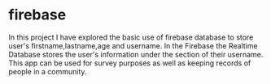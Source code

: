 # firebase
In this project I have explored the basic use of firebase database to store user's firstname,lastname,age and username.
In the Firebase the Realtime Database stores the user's information under the section of their username.
This app can be used for survey purposes as well as keeping records of people in a community.
